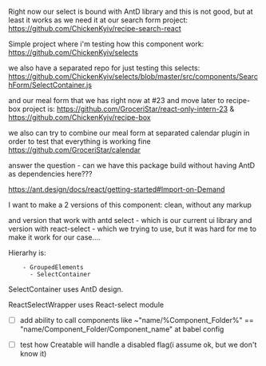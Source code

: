 Right now our select is bound with AntD library
and this is not good, but at least it works as we need it at our search form project: https://github.com/ChickenKyiv/recipe-search-react


Simple project where i'm testing how this component work: https://github.com/ChickenKyiv/selects

we also have a separated repo for just testing this selects: https://github.com/ChickenKyiv/selects/blob/master/src/components/SearchForm/SelectContainer.js

and our meal form that we has right now at #23 and move later to recipe-box project is: https://github.com/GroceriStar/react-only-intern-23 & https://github.com/ChickenKyiv/recipe-box




we also can try to combine our meal form at separated calendar plugin in order to test that everything is working fine https://github.com/GroceriStar/calendar


answer the question - can we have this package build without having AntD as dependencies here???


https://ant.design/docs/react/getting-started#Import-on-Demand

I want to make a 2 versions of this component: clean, without any markup

and version that work with antd select - which is our current ui library
and version with react-select - which we trying to use, but it was hard for me to make it work for our case....

Hierarhy is:
```
    - GroupedElements
      - SelectContainer
```

SelectContainer uses AntD design.

ReactSelectWrapper uses React-select module


- [ ] add ability to call components like ~"name/%Component_Folder%" == "name/Component_Folder/Component_name" at babel config

- [ ] test how Creatable will handle a disabled flag(i assume ok, but we don't know it)


<!---

[![npm version](https://badge.fury.io/js/%40groceristar%2Fgrocery-component.svg)](https://badge.fury.io/js/%40groceristar%2Fgrocery-component)

example how i use list:

```
// this is an ingredient for list
import React, { Component, Fragment } from 'react';

import List from './List/DefaultList'
or import from separated module via npm logic...

const IngredientsList = ({ ingredients, title }) => (

  <Fragment>
    <h2>{title}</h2>
    <DefaultList items={ingredients} />
  </Fragment>

);
```

 - for creating build run 'yarn clean && yarn build'
 - tests, lint, coverage is not working at this moment

---

-->


<!---
эта часть для курса, пока на нее забей.

https://medium.com/@Powderham/sharing-react-components-between-separate-projects-self-hosting-with-git-installing-with-yarn-npm-d3275b64239c
https://babeljs.io/docs/en/babel-preset-react
https://www.useloom.com/share/e5f01b62ff2441b9a60659cb3b2caa74

https://drive.google.com/file/d/1-X1I04sM4zKS0zqb_zbxC8HMv0ve2a42/view

https://drive.google.com/file/d/1N7RFOWRimN1tjVWh5JuFsTYAghvsmKzy/view

https://drive.google.com/file/d/1sqwIJOedsayeZ3lIq9j1_u_xCmDmYXw9/view

https://drive.google.com/file/d/15c0UwInohN9kb9mj4UM9hE3c-LwGKkXv/view

https://github.com/GroceriStar/es6-package/blob/master/package.json

https://rollupjs.org/guide/en#babel

https://github.com/GroceriStar/grocery-react-component/blob/master/package.json

https://medium.freecodecamp.org/how-to-make-a-beautiful-tiny-npm-package-and-publish-it-2881d4307f78

https://codeburst.io/how-to-create-and-publish-your-first-node-js-module-444e7585b738

https://medium.com/@Powderham/sharing-react-components-between-separate-projects-self-hosting-with-git-installing-with-yarn-npm-d3275b64239c

https://itsfoss.com/best-linux-screen-recorders/

https://www.creative-tim.com/product/rotating-css-card
https://github.com/codrops/DiagonalSlideshow/blob/master/index.html

-->


<!---



<p align="center">
  <a href="https://travis-ci.org/eunikitin/modern-package-boilerplate">
    <img src="https://travis-ci.org/eunikitin/modern-package-boilerplate.svg?branch=master" alt="Build Status">
  </a>
  <a href="https://coveralls.io/github/eunikitin/modern-package-boilerplate?branch=master">
    <img src="https://coveralls.io/repos/github/eunikitin/modern-package-boilerplate/badge.svg?branch=master" alt="Coverage Status">
  </a>
  <a href="https://david-dm.org/eunikitin/modern-package-boilerplate">
    <img src="https://david-dm.org/eunikitin/modern-package-boilerplate/status.svg" alt="dependencies Status">
  </a>
  <a href="https://david-dm.org/eunikitin/modern-package-boilerplate?type=dev">
    <img src="https://david-dm.org/eunikitin/modern-package-boilerplate/dev-status.svg" alt="devDependencies Status">
  </a>
  <a href="https://david-dm.org/eunikitin/modern-package-boilerplate?type=peer">
    <img src="https://david-dm.org/eunikitin/modern-package-boilerplate/peer-status.svg" alt="peerDependencies Status">
  </a>
</p>



# Groceristar-fetch module

#### Synopsis
  This is a module for using API like wrappers for getting food data for use in many projects. Just Like an database and fetch API in JS

[![Build Status](https://travis-ci.org/GroceriStar/groceristar-fetch.svg?branch=master)](https://travis-ci.org/GroceriStar/groceristar-fetch)
[![npm version](https://badge.fury.io/js/%40groceristar%2Fgrocery-component.svg)](https://badge.fury.io/js/%40groceristar%2Fgrocery-component)




[Introduction Article]()

[Trello board with current tasks]()

[Documentation Website]()


#### Installation

`npm install @groceristar/grocery-component`
or
`yarn add @groceristar/grocery-component`




#### Code Example

```
const { List } = require('@groceristar/grocery-component')


// returns

example
```



#### Tests

`npm test`


#### Contributors

@vadim9999, @atherdon


---
Tasks:
- [ ] [add tests]()
- [ ] [make build working nice]()
- [ ] ESLint resolver too https://medium.com/bootstart/why-you-should-use-babel-resolvers-210615fc41d
- [ ] ignore lib folder, so it will be created only when we publish it on npm. we don't need it locally. delete from source, then only ignore, so it wouldn't be at github repo...
---



[npm-run-script](https://docs.npmjs.com/cli/run-script)

[Introduction to NPM Scripts](https://medium.freecodecamp.org/introduction-to-npm-scripts-1dbb2ae01633)



@TODO add tests

Trello Board:

Sandbox Editor:

Created with help of this articles:
https://codeburst.io/how-to-create-and-publish-your-first-node-js-module-444e7585b738
https://medium.com/@adrianli/the-idiot-s-guide-to-publishing-a-react-component-to-npm-2b66b1ac03e0


-->
